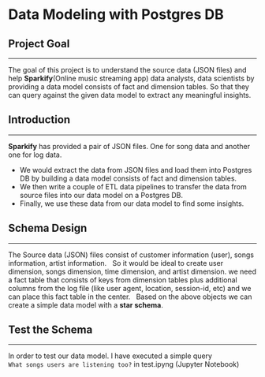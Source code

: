 # Data Modeling with Postgres DB

## Project Goal
________________________________
The goal of this project is to understand the source data (JSON files) and help **Sparkify**(Online music streaming app) data analysts, data scientists by providing a data model consists of fact and dimension tables.  So that they can query against the given data model to extract any meaningful insights.

## Introduction
_____________
**Sparkify** has provided a pair of JSON files. One for song data and another one for log data.
* We would extract the data from JSON files and load them into Postgres DB by building a data model consists of fact and dimension tables. 
* We then write a couple of ETL data pipelines to transfer the data from source files into our data model on a Postgres DB. 
* Finally, we use these data from our data model to find some insights.

## Schema Design
___________________________
The Source data (JSON) files consist of customer information (user), songs information, artist information.  
So it would be ideal to create user dimension, songs dimension, time dimension, and artist dimension. we need a fact table that consists of keys from dimension tables plus additional columns from the log file (like user agent, location, session-id, etc) and we can place this fact table in the center.  
Based on the above objects we can create a simple data model with a **star schema**. 


## Test the Schema
______________________
In order to test our data model. I have executed a simple query  
`What songs users are listening too?` in test.ipyng (Jupyter Notebook)
